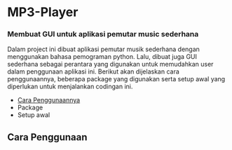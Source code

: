 # MP3-Player
<h3>Membuat GUI untuk aplikasi pemutar music sederhana</h3>

<p>Dalam project ini dibuat aplikasi pemutar musik sederhana dengan menggunakan bahasa pemograman python. Lalu, dibuat juga GUI sederhana sebagai perantara yang digunakan untuk memudahkan user dalam penggunaan aplikasi ini. Berikut akan dijelaskan cara penggunaannya, beberapa package yang digunakan serta setup awal yang diperlukan untuk menjalankan codingan ini.</p>

<ul>
  <li><a href="#cara">Cara Penggunaannya</a></li>
  <li><a>Package</a></li>
  <li><a>Setup awal</a></li>
</ul>  

## Cara Penggunaan
<div id="cara"></div>
